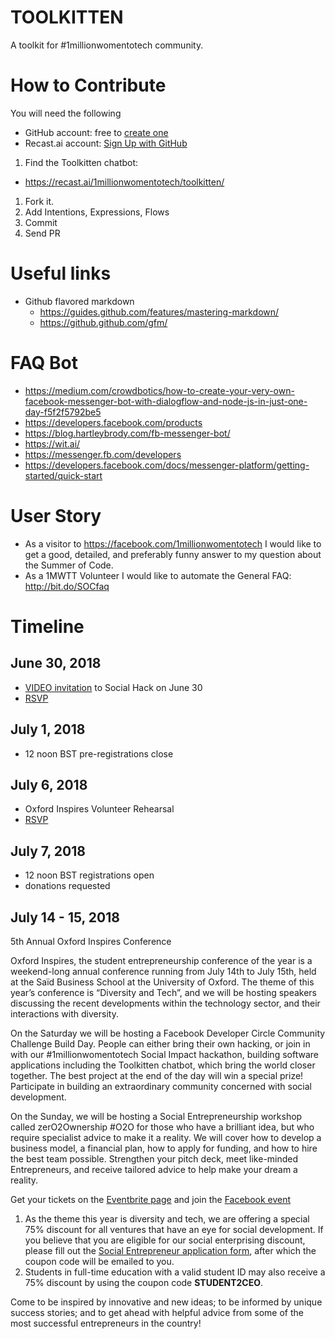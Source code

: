 # TOOLKITTEN

A toolkit for #1millionwomentotech community.

# How to Contribute

You will need the following
- GitHub account: free to [create one](https://github.com/join)
- Recast.ai account: [Sign Up with GitHub](https://recast.ai/)

1. Find the Toolkitten chatbot:
- https://recast.ai/1millionwomentotech/toolkitten/
1. Fork it.
1. Add Intentions, Expressions, Flows
1. Commit
1. Send PR

# Useful links

- Github flavored markdown 
  - https://guides.github.com/features/mastering-markdown/
  - https://github.github.com/gfm/

# FAQ Bot

- https://medium.com/crowdbotics/how-to-create-your-very-own-facebook-messenger-bot-with-dialogflow-and-node-js-in-just-one-day-f5f2f5792be5
- https://developers.facebook.com/products
- https://blog.hartleybrody.com/fb-messenger-bot/
- https://wit.ai/
- https://messenger.fb.com/developers
- https://developers.facebook.com/docs/messenger-platform/getting-started/quick-start

# User Story

- As a visitor to https://facebook.com/1millionwomentotech I would like to get a good, detailed, and preferably funny answer to my question about the Summer of Code.
- As a 1MWTT Volunteer I would like to automate the General FAQ: http://bit.do/SOCfaq

# Timeline

## June 30, 2018 

- [VIDEO invitation](https://www.youtube.com/watch?v=9pvSgPcFYHA) to Social Hack on June 30 
- [RSVP](https://www.oneyoungworld.com/oyw-facebook-hack-june2018)

## July 1, 2018

- 12 noon BST pre-registrations close

## July 6, 2018

- Oxford Inspires Volunteer Rehearsal
- [RSVP]()

## July 7, 2018

- 12 noon BST registrations open
- donations requested

## July 14 - 15, 2018

5th Annual Oxford Inspires Conference

Oxford Inspires, the student entrepreneurship conference of the year is a weekend-long annual conference running from July 14th to July 15th, held at the Saïd Business School at the University of Oxford. The theme of this year’s conference is “Diversity and Tech”, and we will be hosting speakers discussing the recent developments within the technology sector, and their interactions with diversity. 

On the Saturday we will be hosting a Facebook Developer Circle Community Challenge Build Day. People can either bring their own hacking, or join in with our #1millionwomentotech Social Impact hackathon, building software applications including the Toolkitten chatbot, which bring the world closer together. The best project at the end of the day will win a special prize! Participate in building an extraordinary community concerned with social development.

On the Sunday, we will be hosting a Social Entrepreneurship workshop called zerO2Ownership #O2O for those who have a brilliant idea, but who require specialist advice to make it a reality. We will cover how to develop a business model, a financial plan, how to apply for funding, and how to hire the best team possible. Strengthen your pitch deck, meet like-minded Entrepreneurs, and receive tailored advice to help make your dream a reality.

Get your tickets on the [Eventbrite page](https://www.eventbrite.co.uk/e/oxford-inspires-2018-diversity-tech-entrepreneurship-tickets-44252882563) and join the [Facebook event](https://www.facebook.com/events/1845340365505597/)

1. As the theme this year is diversity and tech, we are offering a special 75% discount for all ventures that have an eye for social development. If you believe that you are eligible for our social enterprising discount, please fill out the [Social Entrepreneur application form](https://oxentrepreneurs.typeform.com/to/pDJT8Y), after which the coupon code will be emailed to you.
1. Students in full-time education with a valid student ID may also receive a 75% discount by using the coupon code **STUDENT2CEO**.

Come to be inspired by innovative and new ideas; to be informed by unique success stories; and to get ahead with helpful advice from some of the most successful entrepreneurs in the country!




